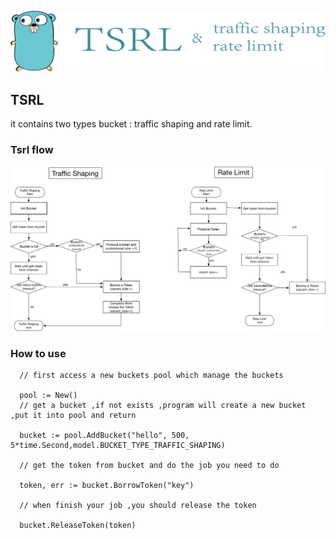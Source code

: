 


![](./images/logo.png)

## TSRL

 it contains two types bucket  : traffic shaping and rate limit.


### Tsrl flow

![](./images/tsrl.png)

### How to use
```
  // first access a new buckets pool which manage the buckets

  pool := New()
  // get a bucket ,if not exists ,program will create a new bucket ,put it into pool and return

  bucket := pool.AddBucket("hello", 500, 5*time.Second,model.BUCKET_TYPE_TRAFFIC_SHAPING)

  // get the token from bucket and do the job you need to do

  token, err := bucket.BorrowToken("key")

  // when finish your job ,you should release the token

  bucket.ReleaseToken(token)

```
